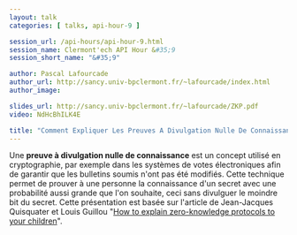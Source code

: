 ```yaml
---
layout: talk
categories: [ talks, api-hour-9 ]

session_url: /api-hours/api-hour-9.html
session_name: Clermont'ech API Hour &#35;9
session_short_name: "&#35;9"

author: Pascal Lafourcade
author_url: http://sancy.univ-bpclermont.fr/~lafourcade/index.html
author_image:

slides_url: http://sancy.univ-bpclermont.fr/~lafourcade/ZKP.pdf
video: NdHcBhILK4E

title: "Comment Expliquer Les Preuves A Divulgation Nulle De Connaissance A Vos Enfants ?"
---
```


Une **preuve à divulgation nulle de connaissance** est un concept utilisé en
cryptographie, par exemple dans les systèmes de votes électroniques afin de
garantir que les bulletins soumis n'ont pas été modifiés. Cette technique permet
de prouver à une personne la connaissance d'un secret avec une probabilité aussi
grande que l'on souhaite, ceci sans divulguer le moindre bit du secret. Cette
présentation est basée sur l'article de Jean-Jacques Quisquater et Louis Guillou
"[How to explain zero-knowledge protocols to your
children](http://portal.acm.org/citation.cfm?id=646754.705056&coll=&dl=)".
